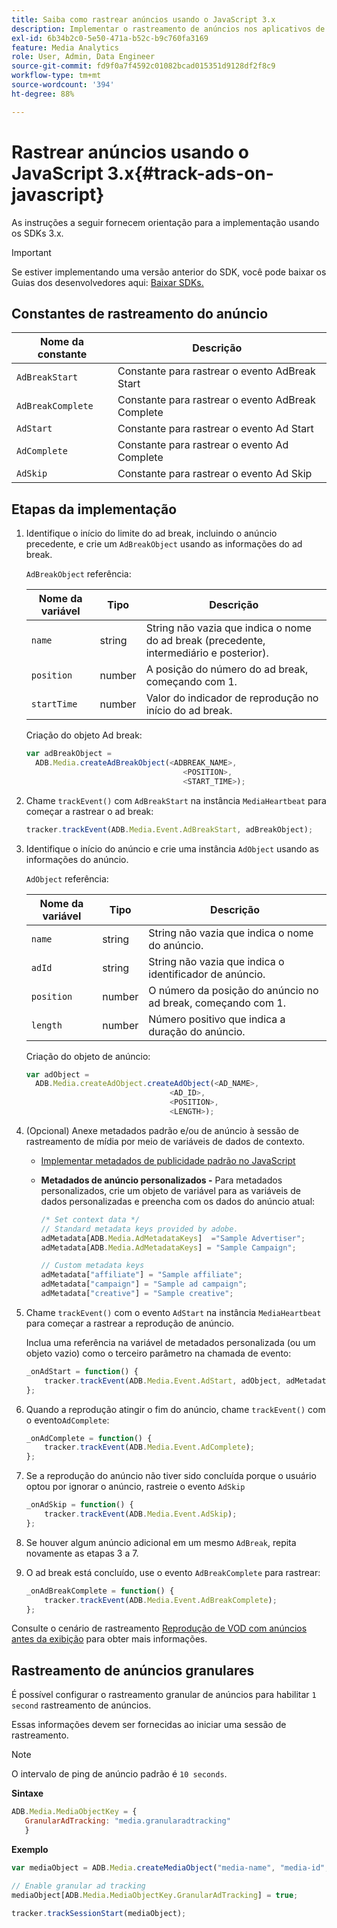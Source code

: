 ```yaml
---
title: Saiba como rastrear anúncios usando o JavaScript 3.x
description: Implementar o rastreamento de anúncios nos aplicativos de navegador (JS) usando o SDK de mídia.
exl-id: 6b34b2c0-5e50-471a-b52c-b9c760fa3169
feature: Media Analytics
role: User, Admin, Data Engineer
source-git-commit: fd9f0a7f4592c01082bcad015351d9128df2f8c9
workflow-type: tm+mt
source-wordcount: '394'
ht-degree: 88%

---
```


# Rastrear anúncios usando o JavaScript 3.x{#track-ads-on-javascript}

As instruções a seguir fornecem orientação para a implementação usando os SDKs 3.x.

>[!IMPORTANT]
>
>Se estiver implementando uma versão anterior do SDK, você pode baixar os Guias dos desenvolvedores aqui: [Baixar SDKs.](/help/getting-started/download-sdks.md)

## Constantes de rastreamento do anúncio

| Nome da constante | Descrição   |
|---|---|
| `AdBreakStart` | Constante para rastrear o evento AdBreak Start |
| `AdBreakComplete` | Constante para rastrear o evento AdBreak Complete |
| `AdStart` | Constante para rastrear o evento Ad Start |
| `AdComplete` | Constante para rastrear o evento Ad Complete |
| `AdSkip` | Constante para rastrear o evento Ad Skip |

## Etapas da implementação

1. Identifique o início do limite do ad break, incluindo o anúncio precedente, e crie um `AdBreakObject` usando as informações do ad break.

   `AdBreakObject` referência:

   | Nome da variável | Tipo | Descrição |
   | --- | --- | --- |
   | `name` | string | String não vazia que indica o nome do ad break (precedente, intermediário e posterior). |
   | `position` | number | A posição do número do ad break, começando com 1. |
   | `startTime` | number | Valor do indicador de reprodução no início do ad break. |

   Criação do objeto Ad break:

   ```js
   var adBreakObject =
     ADB.Media.createAdBreakObject(<ADBREAK_NAME>,
                                      <POSITION>,
                                      <START_TIME>);
   ```

1. Chame `trackEvent()` com `AdBreakStart` na instância `MediaHeartbeat` para começar a rastrear o ad break:

   ```js
   tracker.trackEvent(ADB.Media.Event.AdBreakStart, adBreakObject);
   ```

1. Identifique o início do anúncio e crie uma instância `AdObject` usando as informações do anúncio.

   `AdObject` referência:

   | Nome da variável | Tipo | Descrição |
   | --- | --- | --- |
   | `name` | string | String não vazia que indica o nome do anúncio. |
   | `adId` | string | String não vazia que indica o identificador de anúncio. |
   | `position` | number | O número da posição do anúncio no ad break, começando com 1. |
   | `length` | number | Número positivo que indica a duração do anúncio. |

   Criação do objeto de anúncio:

   ```js
   var adObject =
     ADB.Media.createAdObject.createAdObject(<AD_NAME>,
                                   <AD_ID>,
                                   <POSITION>,
                                   <LENGTH>);
   ```

1. (Opcional) Anexe metadados padrão e/ou de anúncio à sessão de rastreamento de mídia por meio de variáveis de dados de contexto.

   * [Implementar metadados de publicidade padrão no JavaScript](/help/use-cases/track-ads/impl-std-ad-metadata/impl-std-ad-md-js/impl-std-ad-metadata-js3.md)
   * **Metadados de anúncio personalizados -** Para metadados personalizados, crie um objeto de variável para as variáveis de dados personalizadas e preencha com os dados do anúncio atual:

     ```js
     /* Set context data */
     // Standard metadata keys provided by adobe.
     adMetadata[ADB.Media.AdMetadataKeys]  ="Sample Advertiser";
     adMetadata[ADB.Media.AdMetadataKeys] = "Sample Campaign";
     
     // Custom metadata keys
     adMetadata["affiliate"] = "Sample affiliate";
     adMetadata["campaign"] = "Sample ad campaign";
     adMetadata["creative"] = "Sample creative";
     ```

1. Chame `trackEvent()` com o evento `AdStart` na instância `MediaHeartbeat` para começar a rastrear a reprodução de anúncio.

   Inclua uma referência na variável de metadados personalizada (ou um objeto vazio) como o terceiro parâmetro na chamada de evento:

   ```js
   _onAdStart = function() {
       tracker.trackEvent(ADB.Media.Event.AdStart, adObject, adMetadata);
   };
   ```

1. Quando a reprodução atingir o fim do anúncio, chame `trackEvent()` com o evento`AdComplete`:

   ```js
   _onAdComplete = function() {
       tracker.trackEvent(ADB.Media.Event.AdComplete);
   };
   ```

1. Se a reprodução do anúncio não tiver sido concluída porque o usuário optou por ignorar o anúncio, rastreie o evento `AdSkip`

   ```js
   _onAdSkip = function() {
       tracker.trackEvent(ADB.Media.Event.AdSkip);
   };
   ```

1. Se houver algum anúncio adicional em um mesmo `AdBreak`, repita novamente as etapas 3 a 7.
1. O ad break está concluído, use o evento `AdBreakComplete` para rastrear:

   ```js
   _onAdBreakComplete = function() {
       tracker.trackEvent(ADB.Media.Event.AdBreakComplete);
   };
   ```

Consulte o cenário de rastreamento [Reprodução de VOD com anúncios antes da exibição](/help/use-cases/tracking-scenarios/vod-preroll-ads.md) para obter mais informações.

## Rastreamento de anúncios granulares

É possível configurar o rastreamento granular de anúncios para habilitar `1 second` rastreamento de anúncios.

Essas informações devem ser fornecidas ao iniciar uma sessão de rastreamento.

>[!NOTE]
>
>   O intervalo de ping de anúncio padrão é `10 seconds`.


**Sintaxe**

```javascript
ADB.Media.MediaObjectKey = {
   GranularAdTracking: "media.granularadtracking"
   }
```

**Exemplo**

```javascript
var mediaObject = ADB.Media.createMediaObject("media-name", "media-id", 60, ADB.Media.StreamType.VOD, ADB.Media.MediaType.Video);

// Enable granular ad tracking
mediaObject[ADB.Media.MediaObjectKey.GranularAdTracking] = true;

tracker.trackSessionStart(mediaObject);
```
